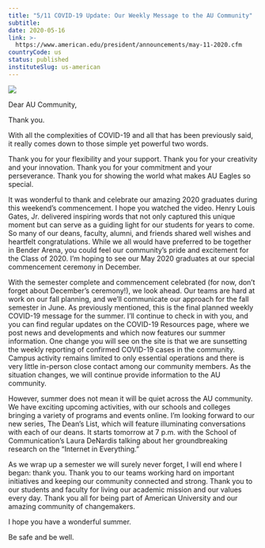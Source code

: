 ```yaml
---
title: "5/11 COVID-19 Update: Our Weekly Message to the AU Community"
subtitle: 
date: 2020-05-16
link: >-
  https://www.american.edu/president/announcements/may-11-2020.cfm
countryCode: us
status: published
instituteSlug: us-american
---
```

![](https://www.american.edu/president/images/SMB-in-front-of-POB.jpg)

Dear AU Community,

Thank you.

With all the complexities of COVID-19 and all that has been previously said, it really comes down to those simple yet powerful two words.

Thank you for your flexibility and your support. Thank you for your creativity and your innovation. Thank you for your commitment and your perseverance. Thank you for showing the world what makes AU Eagles so special.

It was wonderful to thank and celebrate our amazing 2020 graduates during this weekend’s commencement. I hope you watched the video. Henry Louis Gates, Jr. delivered inspiring words that not only captured this unique moment but can serve as a guiding light for our students for years to come. So many of our deans, faculty, alumni, and friends shared well wishes and heartfelt congratulations. While we all would have preferred to be together in Bender Arena, you could feel our community’s pride and excitement for the Class of 2020. I’m hoping to see our May 2020 graduates at our special commencement ceremony in December.

With the semester complete and commencement celebrated (for now, don’t forget about December’s ceremony!), we look ahead. Our teams are hard at work on our fall planning, and we’ll communicate our approach for the fall semester in June. As previously mentioned, this is the final planned weekly COVID-19 message for the summer. I’ll continue to check in with you, and you can find regular updates on the COVID-19 Resources page, where we post news and developments and which now features our summer information. One change you will see on the site is that we are sunsetting the weekly reporting of confirmed COVID-19 cases in the community. Campus activity remains limited to only essential operations and there is very little in-person close contact among our community members. As the situation changes, we will continue provide information to the AU community.

However, summer does not mean it will be quiet across the AU community. We have exciting upcoming activities, with our schools and colleges bringing a variety of programs and events online. I’m looking forward to our new series, The Dean’s List, which will feature illuminating conversations with each of our deans. It starts tomorrow at 7 p.m. with the School of Communication’s Laura DeNardis talking about her groundbreaking research on the “Internet in Everything.”

As we wrap up a semester we will surely never forget, I will end where I began: thank you. Thank you to our teams working hard on important initiatives and keeping our community connected and strong. Thank you to our students and faculty for living our academic mission and our values every day. Thank you all for being part of American University and our amazing community of changemakers.

I hope you have a wonderful summer.

Be safe and be well.